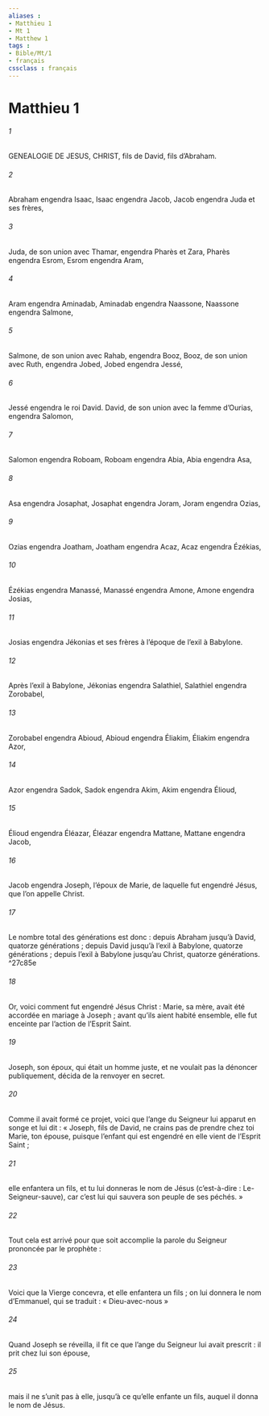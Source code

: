 ```yaml
---
aliases : 
- Matthieu 1
- Mt 1
- Matthew 1
tags : 
- Bible/Mt/1
- français
cssclass : français
---
```


# Matthieu 1

###### 1
GENEALOGIE DE JESUS, CHRIST,
fils de David, fils d’Abraham.
###### 2
Abraham engendra Isaac,
Isaac engendra Jacob,
Jacob engendra Juda et ses frères,
###### 3
Juda, de son union avec Thamar, engendra Pharès et Zara,
Pharès engendra Esrom,
Esrom engendra Aram,
###### 4
Aram engendra Aminadab,
Aminadab engendra Naassone,
Naassone engendra Salmone,
###### 5
Salmone, de son union avec Rahab, engendra Booz,
Booz, de son union avec Ruth, engendra Jobed,
Jobed engendra Jessé,
###### 6
Jessé engendra le roi David.
David, de son union avec la femme d’Ourias, engendra Salomon,
###### 7
Salomon engendra Roboam, Roboam engendra Abia,
Abia engendra Asa,
###### 8
Asa engendra Josaphat,
Josaphat engendra Joram,
Joram engendra Ozias,
###### 9
Ozias engendra Joatham,
Joatham engendra Acaz,
Acaz engendra Ézékias,
###### 10
Ézékias engendra Manassé,
Manassé engendra Amone,
Amone engendra Josias,
###### 11
Josias engendra Jékonias et ses frères à l’époque de l’exil à Babylone.
###### 12
Après l’exil à Babylone, Jékonias engendra Salathiel,
Salathiel engendra Zorobabel,
###### 13
Zorobabel engendra Abioud,
Abioud engendra Éliakim,
Éliakim engendra Azor,
###### 14
Azor engendra Sadok,
Sadok engendra Akim,
Akim engendra Élioud,
###### 15
Élioud engendra Éléazar,
Éléazar engendra Mattane,
Mattane engendra Jacob,
###### 16
Jacob engendra Joseph, l’époux de Marie,
de laquelle fut engendré Jésus,
que l’on appelle Christ.
###### 17
Le nombre total des générations est donc : depuis Abraham jusqu’à David, quatorze générations ; depuis David jusqu’à l’exil à Babylone, quatorze générations ; depuis l’exil à Babylone jusqu’au Christ, quatorze générations. ^27c85e
###### 18
Or, voici comment fut engendré Jésus Christ : Marie, sa mère, avait été accordée en mariage à Joseph ; avant qu’ils aient habité ensemble, elle fut enceinte par l’action de l’Esprit Saint.
###### 19
Joseph, son époux, qui était un homme juste, et ne voulait pas la dénoncer publiquement, décida de la renvoyer en secret.
###### 20
Comme il avait formé ce projet, voici que l’ange du Seigneur lui apparut en songe et lui dit : « Joseph, fils de David, ne crains pas de prendre chez toi Marie, ton épouse, puisque l’enfant qui est engendré en elle vient de l’Esprit Saint ;
###### 21
elle enfantera un fils, et tu lui donneras le nom de Jésus (c’est-à-dire : Le-Seigneur-sauve), car c’est lui qui sauvera son peuple de ses péchés. »
###### 22
Tout cela est arrivé pour que soit accomplie la parole du Seigneur prononcée par le prophète :
###### 23
Voici que la Vierge concevra,
et elle enfantera un fils ;
on lui donnera le nom d’Emmanuel,
qui se traduit : « Dieu-avec-nous »
###### 24
Quand Joseph se réveilla, il fit ce que l’ange du Seigneur lui avait prescrit : il prit chez lui son épouse,
###### 25
mais il ne s’unit pas à elle, jusqu’à ce qu’elle enfante un fils, auquel il donna le nom de Jésus.
